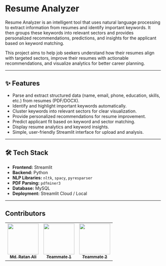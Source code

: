 # Resume Analyzer

Resume Analyzer is an intelligent tool that uses natural language processing to extract information from resumes and identify important keywords. It then groups these keywords into relevant sectors and provides personalized recommendations, predictions, and insights for the applicant based on keyword matching.

This project aims to help job seekers understand how their resumes align with targeted sectors, improve their resumes with actionable recommendations, and visualize analytics for better career planning.

---

## ✨ Features

- Parse and extract structured data (name, email, phone, education, skills, etc.) from resumes (PDF/DOCX).
- Identify and highlight important keywords automatically.
- Cluster keywords into relevant sectors for clear visualization.
- Provide personalized recommendations for resume improvement.
- Predict applicant fit based on keyword and sector matching.
- Display resume analytics and keyword insights.
- Simple, user-friendly Streamlit interface for upload and analysis.

---

## 🛠️ Tech Stack

- **Frontend:** Streamlit
- **Backend:** Python
- **NLP Libraries:** `nltk`, `spacy`, `pyresparser`
- **PDF Parsing:** `pdfminer3`
- **Database:** MySQL
- **Deployment:** Streamlit Cloud / Local

---

## Contributors

<table>
  <tr>
    <td align="center">
      <a href="https://github.com/mubinaakter">
        <img src="https://avatars.githubusercontent.com/u/193683660?v=4" width="100px;" alt=""/>
        <br />
        <sub><b>Md. Ratan Ali</b></sub>
      </a>
    </td>
    <td align="center">
      <a href="https://github.com/teammate1">
        <img src="https://avatars.githubusercontent.com/teammate1" width="100px;" alt=""/>
        <br />
        <sub><b>Teammate 1</b></sub>
      </a>
    </td>
    <td align="center">
      <a href="https://github.com/teammate2">
        <img src="https://avatars.githubusercontent.com/teammate2" width="100px;" alt=""/>
        <br />
        <sub><b>Teammate 2</b></sub>
      </a>
    </td>
  </tr>
</table>

